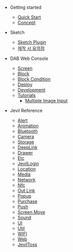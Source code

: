 - Getting started

  - [Quick Start](ko/quickstart.md)
  - [Concept](ko/quickstart2.md)

- Sketch 
  - [Sketch Plugin](ko/sketchplugin.md)
  - [제작 시 유의점](ko/sketchguide.md)

- DAB Web Console
  - [Screen](ko/screen.md)
  - [Block](ko/block.md)
  - [Block Condition](ko/block.md)
  - [Deploy](preparing.md)
  - [Development](ko/development.md)
  - [Tutorials](ko/preparing.md)
    - [Multiple Image Input](ko/preparing.md)
- Jevil Reference
  - [Alert](ko/Alert.md)
  - [Animation](ko/Animation.md)
  - [Bluetooth](ko/Bluetooth.md)
  - [Camera](ko/camera.md)
  - [Storage](ko/Data.md)
  - [DeepLink](ko/DeepLink.md)
  - [Drawer](ko/Drawer.md)
  - [Etc](ko/Etc.md)
  - [JevilLogin](ko/JevilLogin.md)
  - [Location](ko/Location.md)
  - [Media](ko/Media.md)
  - [Network](ko/Network.md)
  - [Nfc](ko/Nfc.md)
  - [Out Link](ko/OutLink.md)
  - [Popup](ko/Popup.md)
  - [Purchase](ko/Purchase.md)
  - [Push](ko/Push.md)
  - [Screen Move](ko/ScreenMove.md)
  - [Sound](ko/Sound.md)
  - [UI](ko/UI.md)
  - [Util](ko/Util.md)
  - [WIFI](ko/WIFI.md)
  - [Web](ko/Web.md)
  - [JevilToss](ko/jeviltoss.md)



